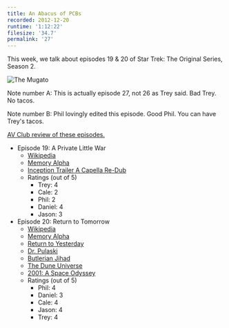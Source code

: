 ```yaml
---
title: An Abacus of PCBs
recorded: 2012-12-20
runtime: '1:12:22'
filesize: '34.7'
permalink: '27'
---
```


This week, we talk about episodes 19 & 20 of Star Trek: The Original Series, Season 2.

![The Mugato](http://jawgrind.s3.amazonaws.com/Jawgrind-Episode-27.jpg)

Note number A: This is actually episode 27, not 26 as Trey said. Bad Trey. No tacos.

Note number B: Phil lovingly edited this episode. Good Phil. You can have Trey's tacos.

[AV Club review of these episodes.](http://www.avclub.com/articles/a-private-little-war-return-to-tomorrow,30454/)

- Episode 19: A Private Little War
    - [Wikipedia](http://en.wikipedia.org/wiki/A_Private_Little_War)
    - [Memory Alpha](http://en.memory-alpha.org/wiki/A_Private_Little_War_(episode))
    - [Inception Trailer A Capella Re-Dub](http://www.youtube.com/watch?v=d2yD4yDsiP4)
    - Ratings (out of 5)
        - Trey: 4
        - Cale: 2
        - Phil: 2
        - Daniel: 4
        - Jason: 3
- Episode 20: Return to Tomorrow
    - [Wikipedia](http://en.wikipedia.org/wiki/Return_to_Tomorrow)
    - [Memory Alpha](http://en.memory-alpha.org/wiki/Return_to_Tomorrow_(episode))
    - [Return to Yesterday](http://en.memory-alpha.org/wiki/Tomorrow_is_Yesterday_(episode))
    - [Dr. Pulaski](http://www.imdb.com/name/nm0611707/)
    - [Butlerian Jihad](http://en.wikipedia.org/wiki/Dune:_The_Butlerian_Jihad)
    - [The Dune Universe](http://en.wikipedia.org/wiki/Dune_universe)
    - [2001: A Space Odyssey](http://en.wikipedia.org/wiki/2001:_A_Space_Odyssey)
    - Ratings (out of 5)
        - Phil: 4
        - Daniel: 3
        - Cale: 4
        - Jason: 4
        - Trey: 4
